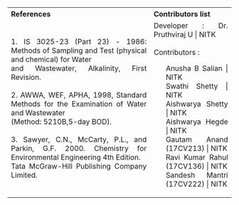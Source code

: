 <table style="text-align:justify;">
  <tr style="background-color:transparent;">
    <th>References</th>
    <th>Contributors list</th>
  </tr>
  <tr style="background-color:transparent;">
    <td>1. IS 3025-23 (Part 23) - 1986: Methods of Sampling and Test (physical and chemical) for Water </br>and Wastewater, Alkalinity, First Revision.</br></br>
    2. AWWA, WEF, APHA, 1998, Standard Methods for the Examination of Water and Wastewater </br>(Method: 5210B,5-day BOD).</br></br>
    3. Sawyer, C.N., McCarty, P.L., and Parkin, G.F. 2000. Chemistry for Environmental Engineering 4th Edition. </br>Tata McGraw-Hill Publishing Company Limited.</td>
    <td>Developer : Dr. Pruthviraj U | NITK</br></br>
    Contributors :
    <ul style="list-style-type: none;">
    <li>Anusha B Salian | NITK</li>
    <li>Swathi Shetty | NITK</li>
    <li>Aishwarya Shetty | NITK</li>
    <li>Aishwarya Hegde | NITK</li>
    <li>Gautam Anand (17CV213) | NITK</li>
    <li>Ravi Kumar Rahul (17CV136) | NITK</li>
    <li>Sandesh Mantri (17CV222) | NITK</li>
    </ul></td>
  </tr>
</table>
